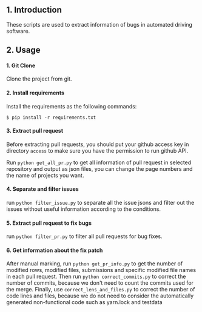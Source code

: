 ## 1. Introduction
These scripts are used to extract information of bugs in automated driving software.

## 2. Usage
#### 1. Git Clone
Clone the project from git. 
#### 2. Install requirements
Install the requirements as the following commands:
```
$ pip install -r requirements.txt
```
#### 3. Extract pull request 
Before extracting pull requests, you should put your github access key in directory `access` to make sure you have the permission to run github API.

Run `python get_all_pr.py` to get all information of pull request in selected repository and output as json files, you can change the page numbers and the name of projects you want.
#### 4. Separate and filter issues
run `python filter_issue.py` to separate all the issue jsons and filter out the issues without useful information according to the conditions.
#### 5. Extract pull request to fix bugs
run `python filter_pr.py` to filter all pull requests for bug fixes.
#### 6. Get information about the fix patch
After manual marking, run `python get_pr_info.py` to get the number of modified rows, modified files, submissions and specific modified file names in each pull request.
Then run `python correct_commits.py` to correct the number of commits, because we don't need to count the commits used for the merge. Finally, use `correct_lens_and_files.py` to correct the number of code lines and files, because we do not need to consider the automatically generated non-functional code such as yarn.lock and testdata